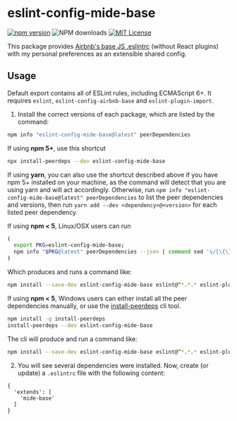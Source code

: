 # eslint-config-mide-base

[![npm version](https://badge.fury.io/js/eslint-config-mide-base.svg)](http://badge.fury.io/js/eslint-config-mide-base)
![NPM downloads](https://img.shields.io/npm/dm/eslint-config-mide-base)
[![MIT License](https://img.shields.io/badge/license-MIT-red.svg?style=flat)](https://github.com/MikhailTSE/eslint-config-mide/blob/main/packages/eslint-config-mide-base/LICENSE)

This package provides [Airbnb's base JS .eslintrc](https://github.com/airbnb/javascript/tree/master/packages/eslint-config-airbnb-base) (without React plugins) with my personal preferences as an extensible shared config.

## Usage

Default export contains all of ESLint rules, including ECMAScript 6+. It requires `eslint`, `eslint-config-airbnb-base` and `eslint-plugin-import`.

1. Install the correct versions of each package, which are listed by the command:

```sh
npm info "eslint-config-mide-base@latest" peerDependencies
```

If using **npm 5+**, use this shortcut

```sh
npx install-peerdeps --dev eslint-config-mide-base
```

If using **yarn**, you can also use the shortcut described above if you have npm 5+ installed on your machine, as the command will detect that you are using yarn and will act accordingly. Otherwise, run `npm info "eslint-config-mide-base@latest" peerDependencies` to list the peer dependencies and versions, then run `yarn add --dev <dependency>@<version>` for each listed peer dependency.

If using **npm < 5**, Linux/OSX users can run

```sh
(
  export PKG=eslint-config-mide-base;
  npm info "$PKG@latest" peerDependencies --json | command sed 's/[\{\},]//g ; s/: /@/g' | xargs npm install --save-dev "$PKG@latest"
)
```

Which produces and runs a command like:

```sh
npm install --save-dev eslint-config-mide-base eslint@^*.*.* eslint-plugin-import@^*.*.*
```

If using **npm < 5**, Windows users can either install all the peer dependencies manually, or use the [install-peerdeps](https://github.com/nathanhleung/install-peerdeps) cli tool.

```sh
npm install -g install-peerdeps
install-peerdeps --dev eslint-config-mide-base
```

The cli will produce and run a command like:

```sh
npm install --save-dev eslint-config-mide-base eslint@^*.*.* eslint-plugin-import@^*.*.*
```

2. You will see several dependencies were installed. Now, create (or update) a `.eslintrc` file with the following content:

```
{
  'extends': [
    'mide-base'
  ]
}
```

